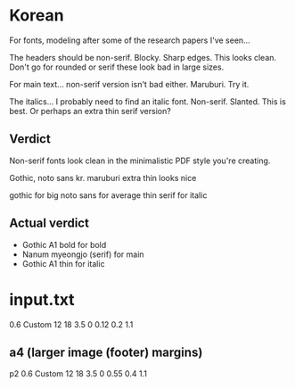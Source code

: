 # Korean

For fonts, modeling after some of the research papers I've seen...

The headers should be non-serif. Blocky. Sharp edges. This looks clean. Don't go for rounded or serif these look bad in large sizes.

For main text... non-serif version isn't bad either. Maruburi. Try it.

The italics... I probably need to find an italic font. Non-serif. Slanted. This is best. Or perhaps an extra thin serif version?

## Verdict

Non-serif fonts look clean in the minimalistic PDF style you're creating.

Gothic, noto sans kr. maruburi extra thin looks nice

gothic for big
noto sans for average
thin serif for italic

## Actual verdict

- Gothic A1 bold for bold
- Nanum myeongjo (serif) for main
- Gothic A1 thin for italic

# input.txt

0.6
Custom
12
18
3.5
0
0.12
0.2
1.1

## a4 (larger image (footer) margins)

p2
0.6
Custom
12
18
3.5
0
0.55
0.4
1.1